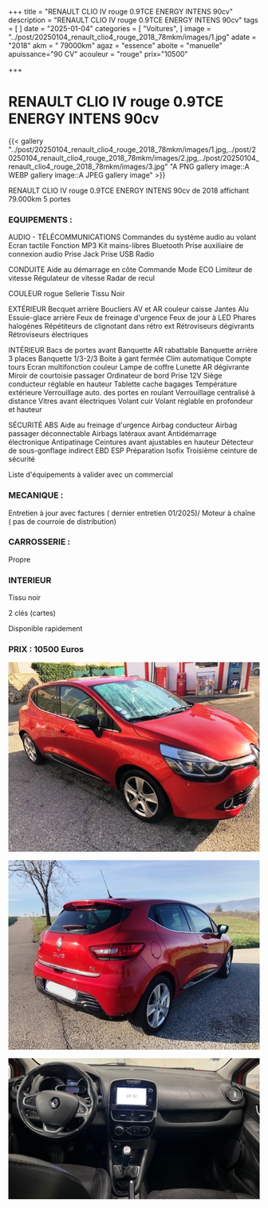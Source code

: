 +++
title = "RENAULT CLIO IV rouge 0.9TCE ENERGY INTENS 90cv"
description = "RENAULT CLIO IV rouge 0.9TCE ENERGY INTENS 90cv"
tags = [
]
date = "2025-01-04"
categories = [
    "Voitures",
]
image = "../post/20250104_renault_clio4_rouge_2018_78mkm/images/1.jpg"
adate = "2018"
akm = " 79000km"
agaz = "essence"
aboite = "manuelle"
apuissance="90 CV"
acouleur = "rouge"
prix="10500"

+++

# RENAULT CLIO IV rouge 0.9TCE ENERGY INTENS 90cv

{{< gallery "../post/20250104_renault_clio4_rouge_2018_78mkm/images/1.jpg,../post/20250104_renault_clio4_rouge_2018_78mkm/images/2.jpg,../post/20250104_renault_clio4_rouge_2018_78mkm/images/3.jpg" "A PNG gallery image::A WEBP gallery image::A JPEG gallery image" >}}



RENAULT CLIO IV rouge 0.9TCE ENERGY INTENS 90cv de 2018 affichant 79.000km
5 portes

### EQUIPEMENTS :

AUDIO - TÉLÉCOMMUNICATIONS
Commandes du système audio au volant
Ecran tactile
Fonction MP3
Kit mains-libres Bluetooth
Prise auxiliaire de connexion audio
Prise Jack
Prise USB
Radio

CONDUITE
Aide au démarrage en côte
Commande Mode ECO
Limiteur de vitesse
Régulateur de vitesse
Radar de recul

COULEUR
rogue 
Sellerie Tissu Noir


EXTÉRIEUR
Becquet arrière
Boucliers AV et AR couleur caisse
Jantes Alu
Essuie-glace arrière
Feux de freinage d'urgence
Feux de jour à LED
Phares halogènes
Répétiteurs de clignotant dans rétro ext
Rétroviseurs dégivrants
Rétroviseurs électriques

INTÉRIEUR
Bacs de portes avant
Banquette AR rabattable
Banquette arrière 3 places
Banquette 1/3-2/3
Boite à gant fermée
Clim automatique
Compte tours
Ecran multifonction couleur
Lampe de coffre
Lunette AR dégivrante
Miroir de courtoisie passager
Ordinateur de bord
Prise 12V
Siège conducteur réglable en hauteur
Tablette cache bagages
Température extérieure
Verrouillage auto. des portes en roulant
Verrouillage centralisé à distance
Vitres avant électriques
Volant cuir
Volant réglable en profondeur et hauteur

SÉCURITÉ
ABS
Aide au freinage d'urgence
Airbag conducteur
Airbag passager déconnectable
Airbags latéraux avant
Antidémarrage électronique
Antipatinage
Ceintures avant ajustables en hauteur
Détecteur de sous-gonflage indirect
EBD
ESP
Préparation Isofix
Troisième ceinture de sécurité

Liste d'équipements à valider avec un commercial


### MECANIQUE :
Entretien à jour avec factures ( dernier entretien 01/2025)/
Moteur à chaîne ( pas de courroie de distribution)

### CARROSSERIE :
Propre

###  INTERIEUR
Tissu noir

2 clés (cartes)


Disponible rapidement

### PRIX : 10500 Euros


<!-- more -->


![](images/1.jpg)

![](images/2.jpg)

![](images/3.jpg)

